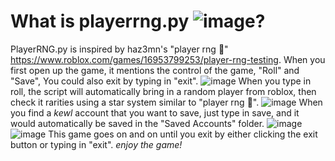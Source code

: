 # What is playerrng.py ![image](https://github.com/pybotc/playerrng.py/assets/164795032/7bfded30-d716-4e61-81cd-1635ee63724c)?
PlayerRNG.py is inspired by haz3mn's "player rng 🎲" https://www.roblox.com/games/16953799253/player-rng-testing.
When you first open up the game, it mentions the control of the game, "Roll" and "Save", You could also exit by typing in "exit".
![image](https://github.com/pybotc/playerrng.py/assets/164795032/771bfa12-90f4-44c1-a8eb-5f7fec85505c)
When you type in roll, the script will automatically bring in a random player from roblox, then check it rarities using a star system similar to "player rng 🎲".
![image](https://github.com/pybotc/playerrng.py/assets/164795032/42f606f9-489c-4820-9ef1-1728ff9477ee)
When you find a *kewl* account that you want to save, just type in save, and it would automatically be saved in the "Saved Accounts" folder.
![image](https://github.com/pybotc/playerrng.py/assets/164795032/5f07d6af-9278-43f0-b1c7-b21abc2de4c7)
![image](https://github.com/pybotc/playerrng.py/assets/164795032/1d9340c5-a09b-4747-af0e-4aab1e9ae0fa)
This game goes on and on until you exit by either clicking the exit button or typing in "exit".
*enjoy the game!*


